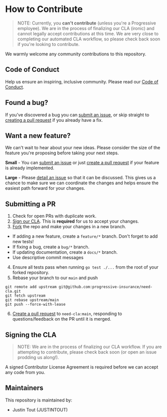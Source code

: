 # How to Contribute

> NOTE: Currently, you **can't contribute** (unless you're a Progressive employee). We are in the process of finalizing our CLA (ironic) and cannot legally
> accept contributions at this time. We are very close to completing our automated CLA workflow, so please check back soon if you're looking to contribute.

We warmly welcome any community contributions to this repository.

## Code of Conduct

Help us ensure an inspiring, inclusive community.
Please read our [Code of Conduct](./CODE_OF_CONDUCT.md).

## Found a bug?

If you've discovered a bug you can [submit an issue](https://github.com/progressive-insurance/need-cla/issues), or skip straight to [creating a pull request](#submitting-a-pr) if you already have a fix.

## Want a new feature?

We can't wait to hear about your new ideas.
Please consider the size of the feature you're proposing before taking your next steps.

**Small** - You can [submit an issue](https://github.com/progressive-insurance/need-cla/issues) or just [create a pull request](#submitting-a-pr) if your feature is already implemented.

**Large** - Please [detail an issue](https://github.com/progressive-insurance/need-cla/issues) so that it can be discussed.
This gives us a chance to make sure we can coordinate the changes and helps ensure the easiest path forward for your changes.

## Submitting a PR

1. Check for open PRs with duplicate work.
2. [Sign our CLA](#signing-the-cla). This is **required** for us to accept your changes.
3. [Fork](https://docs.github.com/en/get-started/quickstart/fork-a-repo) the repo and make your changes in a new branch.

- If adding a new feature, create a `feature/*` branch. Don't forget to add new tests!
- If fixing a bug, create a `bug/*` branch.
- If updating documentation, create a `docs/*` branch.
- Use descriptive commit messages

4. Ensure all tests pass when running `go test ./...` from the root of your forked repository.
5. Rebase your branch to our `main` and push

```
git remote add upstream git@github.com:progressive-insurance/need-cla.git
git fetch upstream
git rebase upstream/main
git push --force-with-lease
```

6. [Create a pull request](https://docs.github.com/en/pull-requests/collaborating-with-pull-requests/proposing-changes-to-your-work-with-pull-requests/creating-a-pull-request-from-a-fork) to `need-cla:main`, responding to questions/feedback on the PR until it is merged.

## Signing the CLA

> NOTE: We are in the process of finalizing our CLA workflow.
> If you are attempting to contribute, please check back soon (or open an issue prodding us along!).

A signed Contributor License Agreement is required before we can accept any code from you.

## Maintainers

This repository is maintained by:

- Justin Tout (JUSTINTOUT)
